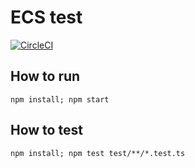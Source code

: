 # ECS test
[![CircleCI](https://circleci.com/gh/Vaults/ecs.svg?style=shield)](https://circleci.com/gh/Vaults/ecs)

## How to run

```npm install; npm start```

## How to test

```npm install; npm test test/**/*.test.ts```